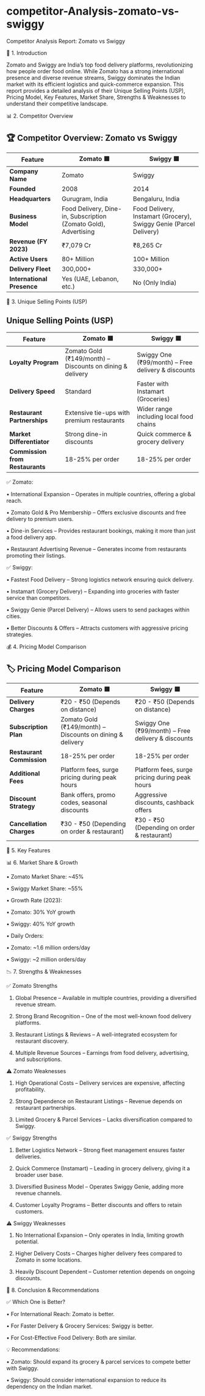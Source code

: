 # competitor-Analysis-zomato-vs-swiggy
Competitor Analysis Report: Zomato vs Swiggy

📖 1. Introduction



Zomato and Swiggy are India’s top food delivery platforms, revolutionizing how people order food online. While Zomato has a strong international presence and diverse revenue streams, Swiggy dominates the Indian market with its efficient logistics and quick-commerce expansion. This report provides a detailed analysis of their Unique Selling Points (USP), Pricing Model, Key Features, Market Share, Strengths & Weaknesses to understand their competitive landscape.

📊 2. Competitor Overview
## 🏆 Competitor Overview: Zomato vs Swiggy

| Feature | Zomato 🟥 | Swiggy 🟦 |
|-----------------------|---------------------------------------------|-------------------------------------------|
| **Company Name** | Zomato | Swiggy |
| **Founded** | 2008 | 2014 |
| **Headquarters** | Gurugram, India | Bengaluru, India |
| **Business Model** | Food Delivery, Dine-in, Subscription (Zomato Gold), Advertising | Food Delivery, Instamart (Grocery), Swiggy Genie (Parcel Delivery) |
| **Revenue (FY 2023)** | ₹7,079 Cr | ₹8,265 Cr |
| **Active Users** | 80+ Million | 100+ Million |
| **Delivery Fleet** | 300,000+ | 330,000+ |
| **International Presence** | Yes (UAE, Lebanon, etc.) | No (Only India) |

🔹 3. Unique Selling Points (USP)
## Unique Selling Points (USP)

| Feature | Zomato 🟥 | Swiggy 🟦 |
|-------------------------|----------|----------|
| **Loyalty Program** | Zomato Gold (₹149/month) – Discounts on dining & delivery | Swiggy One (₹99/month) – Free delivery & discounts |
| **Delivery Speed** | Standard | Faster with Instamart (Groceries) |
| **Restaurant Partnerships** | Extensive tie-ups with premium restaurants | Wider range including local food chains |
| **Market Differentiator** | Strong dine-in discounts | Quick commerce & grocery delivery |
| **Commission from Restaurants** | 18-25% per order | 18-25% per order |



✅ Zomato:

• International Expansion – Operates in multiple countries, offering a global reach.

• Zomato Gold & Pro Membership – Offers exclusive discounts and free delivery to premium users.

• Dine-in Services – Provides restaurant bookings, making it more than just a food delivery app.

• Restaurant Advertising Revenue – Generates income from restaurants promoting their listings.



✅ Swiggy:

• Fastest Food Delivery – Strong logistics network ensuring quick delivery.

• Instamart (Grocery Delivery) – Expanding into groceries with faster service than competitors.

• Swiggy Genie (Parcel Delivery) – Allows users to send packages within cities.

• Better Discounts & Offers – Attracts customers with aggressive pricing strategies.


💰 4. Pricing Model Comparison
## 🏷 Pricing Model Comparison

| Feature | Zomato 🟥 | Swiggy 🟦 |
|-------------------------|----------|----------|
| **Delivery Charges** | ₹20 - ₹50 (Depends on distance) | ₹20 - ₹50 (Depends on distance) |
| **Subscription Plan** | Zomato Gold (₹149/month) – Discounts on dining & delivery | Swiggy One (₹99/month) – Free delivery & discounts |
| **Restaurant Commission** | 18-25% per order | 18-25% per order |
| **Additional Fees** | Platform fees, surge pricing during peak hours | Platform fees, surge pricing during peak hours |
| **Discount Strategy** | Bank offers, promo codes, seasonal discounts | Aggressive discounts, cashback offers |
| **Cancellation Charges** | ₹30 - ₹50 (Depending on order & restaurant) | ₹30 - ₹50 (Depending on order & restaurant) |

🔑 5. Key Features


📊 6. Market Share & Growth

• Zomato Market Share: ~45%

• Swiggy Market Share: ~55%

• Growth Rate (2023):

• Zomato: 30% YoY growth

• Swiggy: 40% YoY growth

• Daily Orders:

• Zomato: ~1.6 million orders/day

• Swiggy: ~2 million orders/day


📉 7. Strengths & Weaknesses



✅ Zomato Strengths

1. Global Presence – Available in multiple countries, providing a diversified revenue stream.

2. Strong Brand Recognition – One of the most well-known food delivery platforms.

3. Restaurant Listings & Reviews – A well-integrated ecosystem for restaurant discovery.

4. Multiple Revenue Sources – Earnings from food delivery, advertising, and subscriptions.



⚠️ Zomato Weaknesses

1. High Operational Costs – Delivery services are expensive, affecting profitability.

2. Strong Dependence on Restaurant Listings – Revenue depends on restaurant partnerships.

3. Limited Grocery & Parcel Services – Lacks diversification compared to Swiggy.



✅ Swiggy Strengths

1. Better Logistics Network – Strong fleet management ensures faster deliveries.

2. Quick Commerce (Instamart) – Leading in grocery delivery, giving it a broader user base.

3. Diversified Business Model – Operates Swiggy Genie, adding more revenue channels.

4. Customer Loyalty Programs – Better discounts and offers to retain customers.



⚠️ Swiggy Weaknesses

1. No International Expansion – Only operates in India, limiting growth potential.

2. Higher Delivery Costs – Charges higher delivery fees compared to Zomato in some locations.

3. Heavily Discount Dependent – Customer retention depends on ongoing discounts.


📌 8. Conclusion & Recommendations



✅ Which One is Better?

• For International Reach: Zomato is better.

• For Faster Delivery & Grocery Services: Swiggy is better.

• For Cost-Effective Food Delivery: Both are similar.



💡 Recommendations:

• Zomato: Should expand its grocery & parcel services to compete better with Swiggy.

• Swiggy: Should consider international expansion to reduce its dependency on the Indian market.
